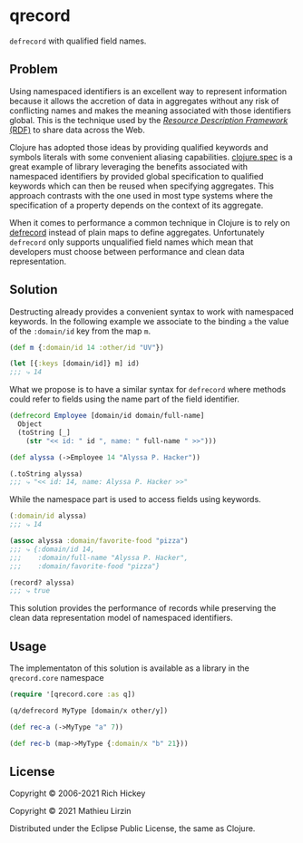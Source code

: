 # qrecord

`defrecord` with qualified field names.

## Problem

Using namespaced identifiers is an excellent way to represent information because it allows the accretion of data in aggregates without any risk of conflicting names and makes the meaning associated with those identifiers global. This is the technique used by the [*Resource Description Framework* (RDF)](https://www.w3.org/TR/2014/REC-rdf11-concepts-20140225/) to share data across the Web.

Clojure has adopted those ideas by providing qualified keywords and symbols literals with some convenient aliasing capabilities. [clojure.spec]( https://clojure.org/about/spec) is a great example of library leveraging the benefits associated with namespaced identifiers by provided global specification to qualified keywords which can then be reused when specifying aggregates. This approach contrasts with the one used in most type systems where the specification of a property depends on the context of its aggregate.

When it comes to performance a common technique in Clojure is to rely on [defrecord](https://clojure.org/reference/datatypes) instead of plain maps to define aggregates. Unfortunately `defrecord` only supports unqualified field names which mean that developers must choose between performance and clean data representation.

## Solution

Destructing already provides a convenient syntax to work with namespaced keywords. In the following example we associate to the binding `a` the value of the `:domain/id` key from the map `m`.

```clojure
(def m {:domain/id 14 :other/id "UV"})

(let [{:keys [domain/id]} m] id)
;;; ⤷ 14
```

What we propose is to have a similar syntax for `defrecord` where methods could refer to fields using the name part of the field identifier.

```clojure
(defrecord Employee [domain/id domain/full-name]
  Object
  (toString [_]
    (str "<< id: " id ", name: " full-name " >>")))

(def alyssa (->Employee 14 "Alyssa P. Hacker"))

(.toString alyssa)
;;; ⤷ "<< id: 14, name: Alyssa P. Hacker >>"
```

While the namespace part is used to access fields using keywords.

```clojure
(:domain/id alyssa)
;;; ⤷ 14

(assoc alyssa :domain/favorite-food "pizza")
;;; ⤷ {:domain/id 14,
;;;    :domain/full-name "Alyssa P. Hacker",
;;;    :domain/favorite-food "pizza"}

(record? alyssa)
;;; ⤷ true
```

This solution provides the performance of records while preserving the clean data representation model of namespaced identifiers.

## Usage

The implementaton of this solution is available as a library in the `qrecord.core` namespace

```clojure
(require '[qrecord.core :as q])

(q/defrecord MyType [domain/x other/y])

(def rec-a (->MyType "a" 7))

(def rec-b (map->MyType {:domain/x "b" 21}))
```

## License

Copyright © 2006-2021 Rich Hickey

Copyright © 2021 Mathieu Lirzin

Distributed under the Eclipse Public License, the same as Clojure.
